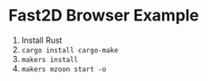 # Fast2D Browser Example

1. Install Rust
2. `cargo install cargo-make`
3. `makers install`
4. `makers mzoon start -o`
